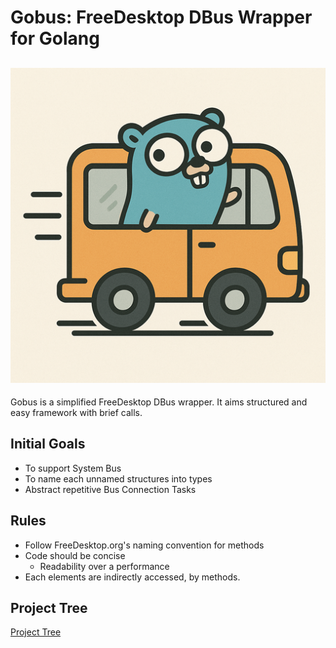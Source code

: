 # Gobus: FreeDesktop DBus Wrapper for Golang
![Logo](./assets/icon.png)
------
Gobus is a simplified FreeDesktop DBus wrapper.
It aims structured and easy framework with brief calls.

## Initial Goals
- To support System Bus
- To name each unnamed structures into types
- Abstract repetitive Bus Connection Tasks

## Rules

* Follow FreeDesktop.org's naming convention for methods
* Code should be concise
  * Readability over a performance
* Each elements are indirectly accessed, by methods.


## Project Tree
[Project Tree](./TREE.md)
